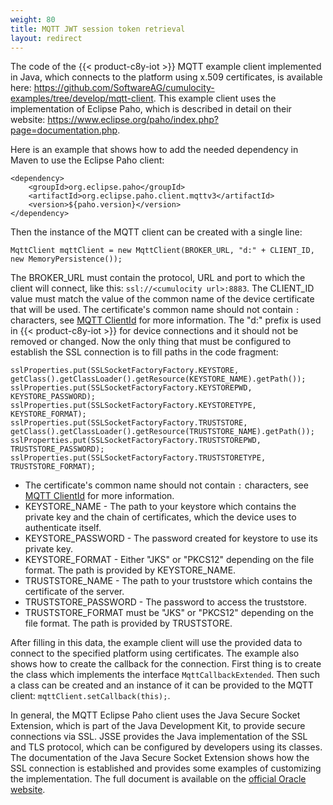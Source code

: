 ```yaml
---
weight: 80
title: MQTT JWT session token retrieval
layout: redirect
---
```


The code of the {{< product-c8y-iot >}} MQTT example client implemented in Java, which connects to the platform using x.509 certificates, is available here: https://github.com/SoftwareAG/cumulocity-examples/tree/develop/mqtt-client.
This example client uses the implementation of Eclipse Paho, which is described in detail on their website: https://www.eclipse.org/paho/index.php?page=documentation.php.

Here is an example that shows how to add the needed dependency in Maven to use the Eclipse Paho client:

    <dependency>
        <groupId>org.eclipse.paho</groupId>
        <artifactId>org.eclipse.paho.client.mqttv3</artifactId>
        <version>${paho.version}</version>
    </dependency>

Then the instance of the MQTT client can be created with a single line:


    MqttClient mqttClient = new MqttClient(BROKER_URL, "d:" + CLIENT_ID, new MemoryPersistence());

The BROKER_URL must contain the protocol, URL and port to which the client will connect, like this: `ssl://<cumulocity url>:8883`.
The CLIENT_ID value must match the value of the common name of the device certificate that will be used.
The certificate's common name should not contain `:` characters, see [MQTT ClientId](#mqtt-clientid) for more information.
The "d:" prefix is used in {{< product-c8y-iot >}} for device connections and it should not be removed or changed.
Now the only thing that must be configured to establish the SSL connection is to fill paths in the code fragment:

    sslProperties.put(SSLSocketFactoryFactory.KEYSTORE, getClass().getClassLoader().getResource(KEYSTORE_NAME).getPath());
    sslProperties.put(SSLSocketFactoryFactory.KEYSTOREPWD, KEYSTORE_PASSWORD);
    sslProperties.put(SSLSocketFactoryFactory.KEYSTORETYPE, KEYSTORE_FORMAT);
    sslProperties.put(SSLSocketFactoryFactory.TRUSTSTORE, getClass().getClassLoader().getResource(TRUSTSTORE_NAME).getPath());
    sslProperties.put(SSLSocketFactoryFactory.TRUSTSTOREPWD, TRUSTSTORE_PASSWORD);
    sslProperties.put(SSLSocketFactoryFactory.TRUSTSTORETYPE, TRUSTSTORE_FORMAT);

* The certificate's common name should not contain `:` characters, see [MQTT ClientId](#mqtt-clientid) for more information.
* KEYSTORE_NAME - The path to your keystore which contains the private key and the chain of certificates, which the device uses to authenticate itself.
* KEYSTORE_PASSWORD - The password created for keystore to use its private key.
* KEYSTORE_FORMAT - Either "JKS" or "PKCS12" depending on the file format. The path is provided by KEYSTORE_NAME.
* TRUSTSTORE_NAME - The path to your truststore which contains the certificate of the server.
* TRUSTSTORE_PASSWORD - The password to access the truststore.
* TRUSTSTORE_FORMAT must be "JKS" or "PKCS12" depending on the file format. The path is provided by TRUSTSTORE.

After filling in this data, the example client will use the provided data to connect to the specified platform using certificates.
The example also shows how to create the callback for the connection.
First thing is to create the class which implements the interface `MqttCallbackExtended`.
Then such a class can be created and an instance of it can be provided to the MQTT client: `mqttClient.setCallback(this);`.

In general, the MQTT Eclipse Paho client uses the Java Secure Socket Extension, which is part of the Java Development Kit, to provide secure connections via SSL.
JSSE provides the Java implementation of the SSL and TLS protocol, which can be configured by developers using its classes.
The documentation of the Java Secure Socket Extension shows how the SSL connection is established and provides some examples of customizing the implementation.
The full document is available on the [official Oracle website](https://docs.oracle.com/javase/8/docs/technotes/guides/security/jsse/JSSERefGuide.html).
